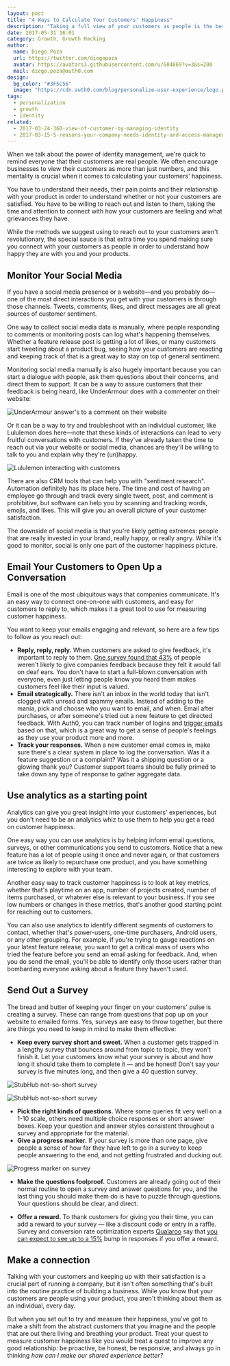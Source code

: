 ```yaml
---
layout: post
title: "4 Ways to Calculate Your Customers' Happiness"
description: "Taking a full view of your customers as people is the best way to understand their happiness"
date: 2017-05-31 16:01
category: Growth, Growth Hacking
author:
  name: Diego Poza
  url: https://twitter.com/diegopoza
  avatar: https://avatars3.githubusercontent.com/u/604869?v=3&s=200
  mail: diego.poza@auth0.com
design:
  bg_color: "#3F5C56"
  image: "https://cdn.auth0.com/blog/personalize-user-experience/logo.png"
tags:
  - personalization
  - growth
  - identity
related:
  - 2017-03-24-360-view-of-customer-by-managing-identity
  - 2017-03-15-5-reasons-your-company-needs-identity-and-access-management
---
```


When we talk about the power of identity management, we're quick to remind everyone that their customers are real people. We often encourage businesses to view their customers as more than just numbers, and this mentality is crucial when it comes to calculating your customers' happiness.

You have to understand their needs, their pain points and their relationship with your product in order to understand whether or not your customers are satisfied. You have to be willing to reach out and listen to them, taking the time and attention to connect with how your customers are feeling and what grievances they have.

While the methods we suggest using to reach out to your customers aren't revolutionary, the special sauce is that extra time you spend making sure you connect with your customers as people in order to understand how happy they are with you and your products.

## Monitor Your Social Media

If you have a social media presence or a website—and you probably do—one of the most direct interactions you get with your customers is through those channels. Tweets, comments, likes, and direct messages are all great sources of customer sentiment.

One way to collect social media data is manually, where people responding to comments or monitoring posts can log what's happening themselves. Whether a feature release post is getting a lot of likes, or many customers start tweeting about a product bug, seeing how your customers are reacting and keeping track of that is a great way to stay on top of general sentiment.

Monitoring social media manually is also hugely important because you can start a dialogue with people, ask them questions about their concerns, and direct them to support. It can be a way to assure customers that their feedback is being heard, like UnderArmour does with a commenter on their website:

![UnderArmour answer's to a comment on their website](https://cdn.auth0.com/blog/customer-happiness/under-armour.png)

Or it can be a way to try and troubleshoot with an individual customer, like Lululemon does here—note that these kinds of interactions can lead to very fruitful conversations with customers. If they've already taken the time to reach out via your website or social media, chances are they'll be willing to talk to you and explain why they're (un)happy.

![Lululemon interacting with customers](https://cdn.auth0.com/blog/customer-happiness/lululemon.png)

There are also CRM tools that can help you with "sentiment research". Automation definitely has its place here. The time and cost of having an employee go through and track every single tweet, post, and comment is prohibitive, but software can help you by scanning and tracking words, emojis, and likes. This will give you an overall picture of your customer satisfaction.

The downside of social media is that you're likely getting extremes: people that are really invested in your brand, really happy, or really angry. While it's good to monitor, social is only one part of the customer happiness picture.

## Email Your Customers to Open Up a Conversation

Email is one of the most ubiquitous ways that companies communicate. It's an easy way to connect one-on-one with customers, and easy for customers to reply to, which makes it a great tool to use for measuring customer happiness.

You want to keep your emails engaging and relevant, so here are a few tips to follow as you reach out:

* **Reply, reply, reply.** When customers are asked to give feedback, it's important to reply to them. [One survey found that 43%](https://www.helpscout.net/blog/customer-feedback/) of people weren't likely to give companies feedback because they felt it would fall on deaf ears. You don't have to start a full-blown conversation with everyone, even just letting people know you heard them makes customers feel like their input is valued.
* **Email strategically.** There isn't an inbox in the world today that isn't clogged with unread and spammy emails. Instead of adding to the mania, pick and choose who you want to email, and when. Email after purchases, or after someone's tried out a new feature to get directed feedback. With Auth0, you can track number of logins and [trigger emails](https://auth0.com/docs/email/templates) based on that, which is a great way to get a sense of people's feelings as they use your product more and more.
* **Track your responses.** When a new customer email comes in, make sure there's a clear system in place to log the conversation. Was it a feature suggestion or a complaint? Was it a shipping question or a glowing thank you? Customer support teams should be fully primed to take down any type of response to gather aggregate data.

## Use analytics as a starting point

Analytics can give you great insight into your customers' experiences, but you don't need to be an analytics whiz to use them to help you get a read on customer happiness.

One easy way you can use analytics is by helping inform email questions, surveys, or other communications you send to customers. Notice that a new feature has a lot of people using it once and never again, or that customers are twice as likely to repurchase one product, and you have something interesting to explore with your team.

Another easy way to track customer happiness is to look at key metrics, whether that's playtime on an app, number of projects created, number of items purchased, or whatever else is relevant to your business. If you see low numbers or changes in these metrics, that's another good starting point for reaching out to customers.

You can also use analytics to identify different segments of customers to contact, whether that's power-users, one-time purchasers, Android users, or any other grouping. For example, if you're trying to gauge reactions on your latest feature release, you want to get a critical mass of users who tried the feature before you send an email asking for feedback. And, when you do send the email, you'll be able to identify only those users rather than bombarding everyone asking about a feature they haven't used.  

## Send Out a Survey

The bread and butter of keeping your finger on your customers' pulse is creating a survey. These can range from questions that pop up on your website to emailed forms. Yes, surveys are easy to throw together, but there are things you need to keep in mind to make them effective:

* **Keep every survey short and sweet.** When a customer gets trapped in a lengthy survey that bounces around from topic to topic, they won't finish it. Let your customers know what your survey is about and how long it should take them to complete it — and be honest! Don't say your survey is five minutes long, and then give a 40 question survey.

![StubHub not-so-short survey](https://cdn.auth0.com/blog/customer-happiness/stub-hub.png)

![StubHub not-so-short survey](https://cdn.auth0.com/blog/customer-happiness/stub-hub-2.png)

* **Pick the right kinds of questions.** Where some queries fit very well on a 1-10 scale, others need multiple choice responses or short answer boxes. Keep your question and answer styles consistent throughout a survey and appropriate for the material.
* **Give a progress marker.** If your survey is more than one page, give people a sense of how far they have left to go in a survey to keep people answering to the end, and not getting frustrated and ducking out.

![Progress marker on survey](https://cdn.auth0.com/blog/customer-happiness/ny-public-radio.png)

* **Make the questions foolproof.** Customers are already going out of their normal routine to open a survey and answer questions for you, and the last thing you should make them do is have to puzzle through questions. Your questions should be clear, and direct.

* **Offer a reward.** To thank customers for giving you their time, you can add a reward to your survey — like a discount code or entry in a raffle. Survey and conversion rate optimization experts [Qualaroo](https://qualaroo.com/) say that [you can expect to see up to a 15%](https://blog.qualaroo.com/2017/03/14/how-to-ask-for-feedback-without-annoying-your-customers/) bump in responses if you offer a reward.

## Make a connection

Talking with your customers and keeping up with their satisfaction is a crucial part of running a company, but it isn't often something that's built into the routine practice of building a business. While you know that your customers are people using your product, you aren't thinking about them as an individual, every day.

But when you set out to try and measure their happiness, you've got to make a shift from the abstract customers that you imagine and the people that are out there living and breathing your product. Treat your quest to measure customer happiness like you would treat a quest to improve any good relationship: be proactive, be honest, be responsive, and always go in thinking *how can I make our shared experience better?*
